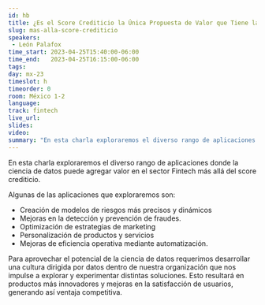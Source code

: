 ```yaml
---
id: hb
title: ¿Es el Score Crediticio la Única Propuesta de Valor que Tiene la Ciencia de Datos?
slug: mas-alla-score-crediticio
speakers:
 - León Palafox
time_start: 2023-04-25T15:40:00-06:00
time_end:   2023-04-25T16:15:00-06:00 
tags:
day: mx-23
timeslot: h
timeorder: 0
room: México 1-2
language: 
track: fintech
live_url: 
slides: 
video: 
summary: "En esta charla exploraremos el diverso rango de aplicaciones donde la ciencia de datos puede agregar valor en el sector Fintech más allá del score crediticio."
---
```


En esta charla exploraremos el diverso rango de aplicaciones donde la ciencia de datos puede agregar valor en el sector Fintech más allá del score crediticio. 

Algunas de las aplicaciones que exploraremos son: 
* Creación de modelos de riesgos más precisos y dinámicos
* Mejoras en la detección y prevención de fraudes. 
* Optimización de estrategias de marketing
* Personalización de productos y servicios
* Mejoras de eficiencia operativa mediante automatización.

Para aprovechar el potencial de la ciencia de datos requerimos desarrollar una cultura dirigida por datos dentro de nuestra organización que nos impulse a explorar y experimentar distintas soluciones. Esto resultará en productos más innovadores y mejoras en la satisfacción de usuarios, generando así ventaja competitiva.
